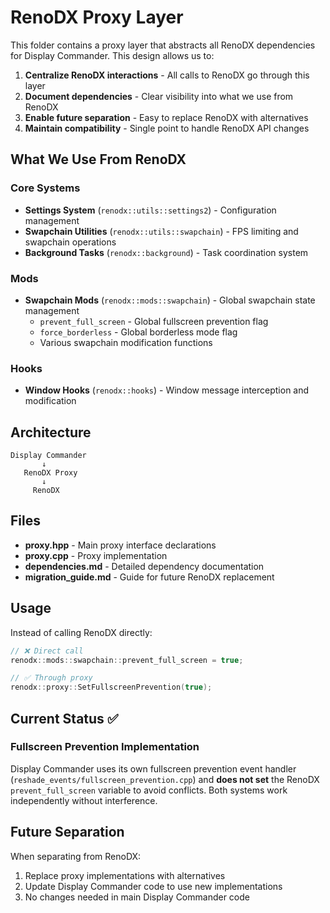 # RenoDX Proxy Layer

This folder contains a proxy layer that abstracts all RenoDX dependencies for Display Commander. This design allows us to:

1. **Centralize RenoDX interactions** - All calls to RenoDX go through this layer
2. **Document dependencies** - Clear visibility into what we use from RenoDX
3. **Enable future separation** - Easy to replace RenoDX with alternatives
4. **Maintain compatibility** - Single point to handle RenoDX API changes

## What We Use From RenoDX

### Core Systems
- **Settings System** (`renodx::utils::settings2`) - Configuration management
- **Swapchain Utilities** (`renodx::utils::swapchain`) - FPS limiting and swapchain operations
- **Background Tasks** (`renodx::background`) - Task coordination system

### Mods
- **Swapchain Mods** (`renodx::mods::swapchain`) - Global swapchain state management
  - `prevent_full_screen` - Global fullscreen prevention flag
  - `force_borderless` - Global borderless mode flag
  - Various swapchain modification functions

### Hooks
- **Window Hooks** (`renodx::hooks`) - Window message interception and modification

## Architecture

```
Display Commander
       ↓
   RenoDX Proxy
       ↓
     RenoDX
```

## Files

- **proxy.hpp** - Main proxy interface declarations
- **proxy.cpp** - Proxy implementation
- **dependencies.md** - Detailed dependency documentation
- **migration_guide.md** - Guide for future RenoDX replacement

## Usage

Instead of calling RenoDX directly:
```cpp
// ❌ Direct call
renodx::mods::swapchain::prevent_full_screen = true;

// ✅ Through proxy
renodx::proxy::SetFullscreenPrevention(true);
```

## Current Status ✅

### Fullscreen Prevention Implementation
Display Commander uses its own fullscreen prevention event handler (`reshade_events/fullscreen_prevention.cpp`) and **does not set** the RenoDX `prevent_full_screen` variable to avoid conflicts. Both systems work independently without interference.

## Future Separation

When separating from RenoDX:
1. Replace proxy implementations with alternatives
2. Update Display Commander code to use new implementations
3. No changes needed in main Display Commander code
